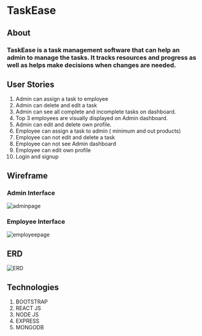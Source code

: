 # TaskEase

## About

### TaskEase is a task management software that can help an admin to manage the tasks. It tracks resources and progress as well as helps make decisions when changes are needed.

## User Stories

1. Admin can assign a task to employee
2. Admin can delete and edit a task
3. Admin can see all complete and incomplete tasks on dashboard.
4. Top 3 employees are visually displayed on Admin dashboard.
5. Admin can edit and delete own profile.
6. Employee can assign a task to admin ( minimum and out products)
7. Employee can not edit and delete a task
8. Employee can not see Admin dashboard
9. Employee can edit own profile
10. Login and signup

## Wireframe

### Admin Interface

![adminpage](image//AdminPage.png)

### Employee Interface

![employeepage](image//taskeaseM.png)

## ERD

![ERD](image//TaskEase1.png)

## Technologies

1. BOOTSTRAP
2. REACT JS
3. NODE JS
4. EXPRESS
5. MONGODB
